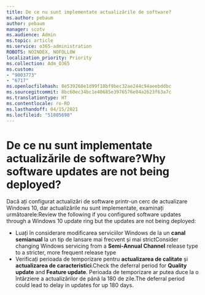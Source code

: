```yaml
---
title: De ce nu sunt implementate actualizările de software?
ms.author: pebaum
author: pebaum
manager: scotv
ms.audience: Admin
ms.topic: article
ms.service: o365-administration
ROBOTS: NOINDEX, NOFOLLOW
localization_priority: Priority
ms.collection: Adm_O365
ms.custom:
- "9003773"
- "6717"
ms.openlocfilehash: 8e539260e1d99f18bf9bec32ae244c94aeebddbc
ms.sourcegitcommit: 8bc60ec34bc1e40685e3976576e04a2623f63a7c
ms.translationtype: HT
ms.contentlocale: ro-RO
ms.lasthandoff: 04/15/2021
ms.locfileid: "51805698"
---
```

# <a name="why-software-updates-are-not-being-deployed"></a><span data-ttu-id="adedd-102">De ce nu sunt implementate actualizările de software?</span><span class="sxs-lookup"><span data-stu-id="adedd-102">Why software updates are not being deployed?</span></span>

<span data-ttu-id="adedd-103">Dacă ați configurat actualizări de software printr-un cerc de actualizare Windows 10, dar actualizările nu sunt implementate, examinați următoarele:</span><span class="sxs-lookup"><span data-stu-id="adedd-103">Review the following if you configured software updates through a Windows 10 update ring but the updates are not being deployed:</span></span>  

- <span data-ttu-id="adedd-104">Luați în considerare modificarea serviciilor Windows de la un  **canal semianual**  la un tip de lansare mai frecvent și mai strict</span><span class="sxs-lookup"><span data-stu-id="adedd-104">Consider changing Windows servicing from a  **Semi-Annual Channel**  release type to a stricter, more frequent release type</span></span>  
- <span data-ttu-id="adedd-105">Verificați perioada de temporizare pentru  **actualizarea de calitate**  și  **actualizarea de caracteristici**.</span><span class="sxs-lookup"><span data-stu-id="adedd-105">Check the deferral period for  **Quality update**  and  **Feature update**.</span></span> <span data-ttu-id="adedd-106">Perioada de temporizare ar putea duce la o întârziere a actualizărilor de până la 180 de zile.</span><span class="sxs-lookup"><span data-stu-id="adedd-106">The deferral period could lead to delay in updates for up 180 days.</span></span>
